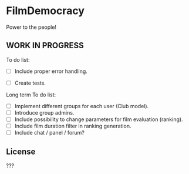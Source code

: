 # FilmDemocracy #

Power to the people!

## WORK IN PROGRESS ##

To do list:
- [ ] Include proper error handling.
- [ ] Create tests.


Long term To do list:
- [ ] Implement different groups for each user (Club model).
- [ ] Introduce group admins.
- [ ] Include possibility to change parameters for film evaluation (ranking).
- [ ] Include film duration filter in ranking generation.
- [ ] Include chat / panel / forum?

## License ##

???
